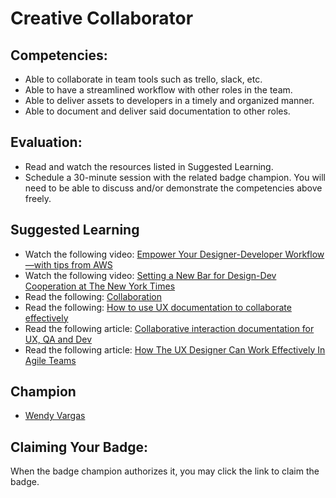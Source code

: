 # Creative Collaborator

## Competencies:
* Able to collaborate in team tools such as trello, slack, etc.
* Able to have a streamlined workflow with other roles in the team. 
* Able to deliver assets to developers in a timely and organized manner.
* Able to document and deliver said documentation to other roles.

## Evaluation:
* Read and watch the resources listed in Suggested Learning.
* Schedule a 30-minute session with the related badge champion. You will need to be able to discuss and/or demonstrate the competencies above freely. 

## Suggested Learning
* Watch the following video: [Empower Your Designer-Developer Workflow—with tips from AWS](https://www.invisionapp.com/talks/designer-developer)
* Watch the following video: [Setting a New Bar for Design-Dev Cooperation at The New York Times](https://www.invisionapp.com/talks/cooperation-nyt)
* Read the following: [Collaboration](https://trello.com/en/guide/collaboration)
* Read the following: [How to use UX documentation to collaborate effectively](https://uxdesign.cc/how-to-use-ux-documentation-to-collaborate-effectively-24ef6f271740)
* Read the following article: [Collaborative interaction documentation for UX, QA and Dev](https://medium.theuxblog.com/collaborative-interaction-documentation-for-ux-qa-and-dev-2d3c8cb2c49f)
* Read the following article: [How The UX Designer Can Work Effectively In Agile Teams](https://theuxblog.com/blog/ux-design-team-collaboration)

## Champion

* [Wendy Vargas](mailto:wendy.vargas@acklenavenue.com)

## Claiming Your Badge:
When the badge champion authorizes it, you may click the link to claim the badge.
